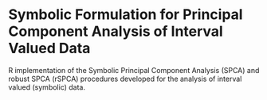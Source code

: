 # Symbolic Formulation for Principal Component Analysis of Interval Valued Data

R implementation of the Symbolic Principal Component Analysis (SPCA) and robust SPCA (rSPCA) procedures developed for the analysis of interval valued (symbolic) data.
